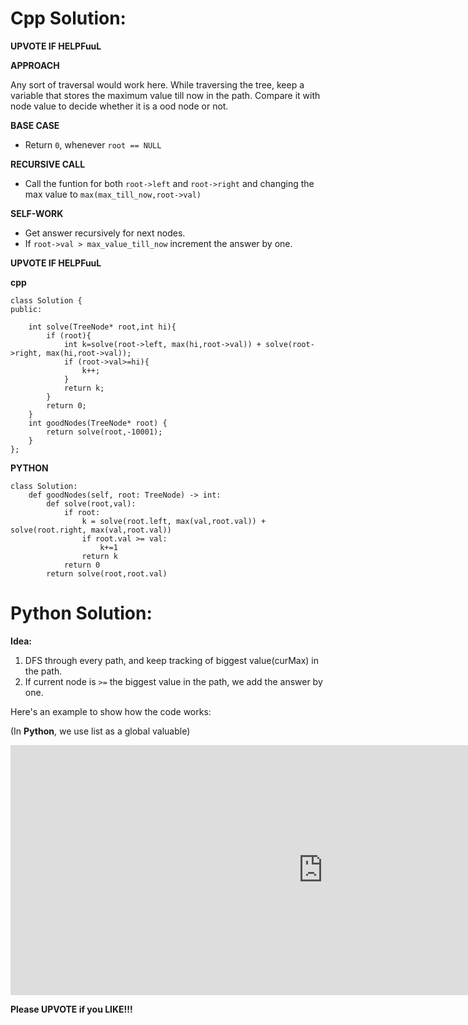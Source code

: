 # Cpp Solution:
**UPVOTE IF HELPFuuL**

**APPROACH**

Any sort of traversal would work here.
While traversing the tree, keep a variable that stores the maximum value till now in the path.
Compare it with node value to decide whether it is a ood node or not.


**BASE CASE**
* Return ```0```, whenever ```root == NULL```

**RECURSIVE CALL**
* Call the funtion for both ```root->left``` and ```root->right``` and changing the max value to ```max(max_till_now,root->val)```

**SELF-WORK**
* Get answer recursively for next nodes.
* If ```root->val > max_value_till_now``` increment the answer by one.

**UPVOTE IF HELPFuuL**

**cpp**
```
class Solution {
public:
    
    int solve(TreeNode* root,int hi){
        if (root){
            int k=solve(root->left, max(hi,root->val)) + solve(root->right, max(hi,root->val));
            if (root->val>=hi){
                k++;
            }
            return k;
        }
        return 0;
    }
    int goodNodes(TreeNode* root) {
        return solve(root,-10001);
    }
};
```
**PYTHON**
```
class Solution:
    def goodNodes(self, root: TreeNode) -> int:
        def solve(root,val):
            if root:
                k = solve(root.left, max(val,root.val)) + solve(root.right, max(val,root.val))
                if root.val >= val:
                    k+=1
                return k
            return 0
        return solve(root,root.val)
```




# Python Solution:
**Idea:**
1. DFS through every path, and keep tracking of biggest value(curMax) in the path.
2. If current node is `>=` the biggest value in the path, we add the answer by one.

Here's an example to show how the code works:

(In **Python**, we use list as a global valuable)
<iframe src="https://leetcode.com/playground/EunmHB7o/shared" frameBorder="0" width="1000" height="400"></iframe>

**Please UPVOTE if you LIKE!!!**

